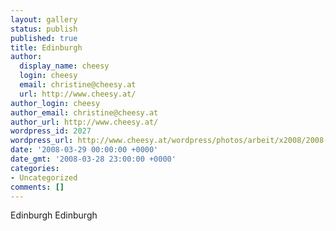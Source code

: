 ```yaml
---
layout: gallery
status: publish
published: true
title: Edinburgh
author:
  display_name: cheesy
  login: cheesy
  email: christine@cheesy.at
  url: http://www.cheesy.at/
author_login: cheesy
author_email: christine@cheesy.at
author_url: http://www.cheesy.at/
wordpress_id: 2027
wordpress_url: http://www.cheesy.at/wordpress/photos/arbeit/x2008/2008-03/2008-03-29/
date: '2008-03-29 00:00:00 +0000'
date_gmt: '2008-03-28 23:00:00 +0000'
categories:
- Uncategorized
comments: []
---
```

<!--:de-->Edinburgh
<!--:--><!--:en-->Edinburgh
<!--:-->
